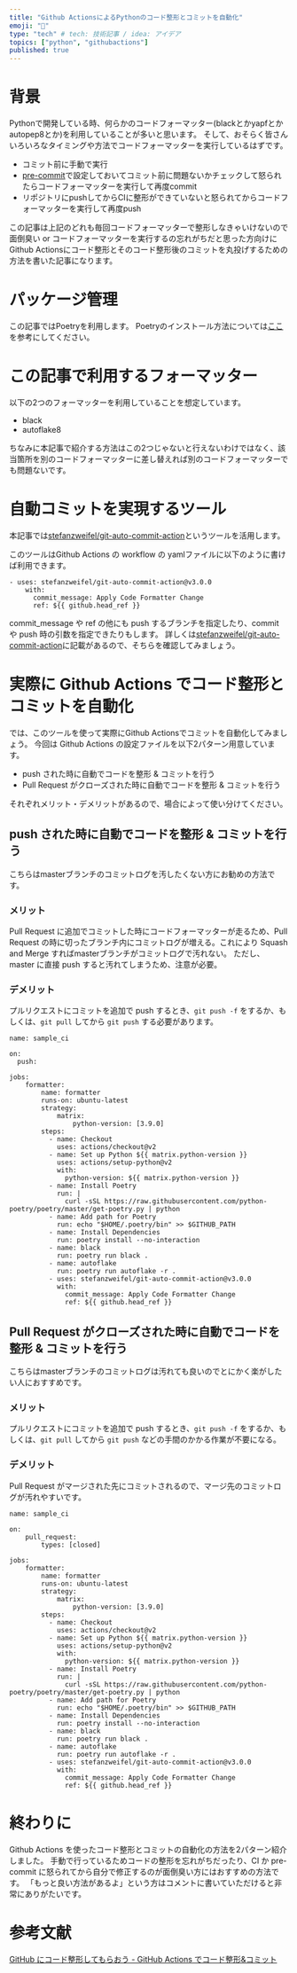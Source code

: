 ```yaml
---
title: "Github ActionsによるPythonのコード整形とコミットを自動化"
emoji: "🍰"
type: "tech" # tech: 技術記事 / idea: アイデア
topics: ["python", "githubactions"]
published: true
---
```


# 背景

Pythonで開発している時、何らかのコードフォーマッター(blackとかyapfとかautopep8とか)を利用していることが多いと思います。
そして、おそらく皆さんいろいろなタイミングや方法でコードフォーマッターを実行しているはずです。

- コミット前に手動で実行
- [pre-commit](https://github.com/pre-commit/pre-commit)で設定しておいてコミット前に問題ないかチェックして怒られたらコードフォーマッターを実行して再度commit
- リポジトリにpushしてからCIに整形ができていないと怒られてからコードフォーマッターを実行して再度push

この記事は上記のどれも毎回コードフォーマッターで整形しなきゃいけないので面倒臭い or コードフォーマッターを実行するの忘れがちだと思った方向けにGithub Actionsにコード整形とそのコード整形後のコミットを丸投げするための方法を書いた記事になります。

# パッケージ管理

この記事ではPoetryを利用します。
Poetryのインストール方法については[ここ](https://python-poetry.org/docs/#installation)を参考にしてください。

# この記事で利用するフォーマッター

以下の2つのフォーマッターを利用していることを想定しています。

- black
- autoflake8

ちなみに本記事で紹介する方法はこの2つじゃないと行えないわけではなく、該当箇所を別のコードフォーマッターに差し替えれば別のコードフォーマッターでも問題ないです。


# 自動コミットを実現するツール

本記事では[stefanzweifel/git-auto-commit-action](https://github.com/stefanzweifel/git-auto-commit-action)というツールを活用します。

このツールはGithub Actions の workflow の yamlファイルに以下のように書けば利用できます。

```
- uses: stefanzweifel/git-auto-commit-action@v3.0.0
    with:
      commit_message: Apply Code Formatter Change
      ref: ${{ github.head_ref }}
```

commit_message や ref の他にも push するブランチを指定したり、commit や push 時の引数を指定できたりもします。
詳しくは[stefanzweifel/git-auto-commit-action](https://github.com/stefanzweifel/git-auto-commit-action)に記載があるので、そちらを確認してみましょう。

# 実際に Github Actions でコード整形とコミットを自動化

では、このツールを使って実際にGithub Actionsでコミットを自動化してみましょう。
今回は Github Actions の設定ファイルを以下2パターン用意しています。

- push された時に自動でコードを整形 & コミットを行う
- Pull Request がクローズされた時に自動でコードを整形 & コミットを行う

それぞれメリット・デメリットがあるので、場合によって使い分けてください。

## push された時に自動でコードを整形 & コミットを行う

こちらはmasterブランチのコミットログを汚したくない方にお勧めの方法です。

### メリット

Pull Request に追加でコミットした時にコードフォーマッターが走るため、Pull Request の時に切ったブランチ内にコミットログが増える。これにより Squash and Merge すればmasterブランチがコミットログで汚れない。
ただし、master に直接 push すると汚れてしまうため、注意が必要。

### デメリット

プルリクエストにコミットを追加で push するとき、`git push -f` をするか、もしくは、`git pull` してから `git push` する必要があります。

```
name: sample_ci

on:
  push:

jobs:
    formatter:
        name: formatter
        runs-on: ubuntu-latest
        strategy:
            matrix:
                python-version: [3.9.0]
        steps:
          - name: Checkout
            uses: actions/checkout@v2
          - name: Set up Python ${{ matrix.python-version }}
            uses: actions/setup-python@v2
            with:
              python-version: ${{ matrix.python-version }}
          - name: Install Poetry
            run: |
              curl -sSL https://raw.githubusercontent.com/python-poetry/poetry/master/get-poetry.py | python
          - name: Add path for Poetry
            run: echo "$HOME/.poetry/bin" >> $GITHUB_PATH
          - name: Install Dependencies
            run: poetry install --no-interaction
          - name: black
            run: poetry run black .
          - name: autoflake
            run: poetry run autoflake -r .
          - uses: stefanzweifel/git-auto-commit-action@v3.0.0
            with:
              commit_message: Apply Code Formatter Change
              ref: ${{ github.head_ref }}
```

## Pull Request がクローズされた時に自動でコードを整形 & コミットを行う

こちらはmasterブランチのコミットログは汚れても良いのでとにかく楽がしたい人におすすめです。

### メリット

プルリクエストにコミットを追加で push するとき、`git push -f` をするか、もしくは、`git pull` してから `git push` などの手間のかかる作業が不要になる。

### デメリット

Pull Request がマージされた先にコミットされるので、マージ先のコミットログが汚れやすいです。

```
name: sample_ci

on:
    pull_request:
        types: [closed]

jobs:
    formatter:
        name: formatter
        runs-on: ubuntu-latest
        strategy:
            matrix:
                python-version: [3.9.0]
        steps:
          - name: Checkout
            uses: actions/checkout@v2
          - name: Set up Python ${{ matrix.python-version }}
            uses: actions/setup-python@v2
            with:
              python-version: ${{ matrix.python-version }}
          - name: Install Poetry
            run: |
              curl -sSL https://raw.githubusercontent.com/python-poetry/poetry/master/get-poetry.py | python
          - name: Add path for Poetry
            run: echo "$HOME/.poetry/bin" >> $GITHUB_PATH
          - name: Install Dependencies
            run: poetry install --no-interaction
          - name: black
            run: poetry run black .
          - name: autoflake
            run: poetry run autoflake -r .
          - uses: stefanzweifel/git-auto-commit-action@v3.0.0
            with:
              commit_message: Apply Code Formatter Change
              ref: ${{ github.head_ref }}
```

# 終わりに

Github Actions を使ったコード整形とコミットの自動化の方法を2パターン紹介しました。
手動で行っているためコードの整形を忘れがちだったり、CI か pre-commit に怒られてから自分で修正するのが面倒臭い方にはおすすめの方法です。
「もっと良い方法があるよ」という方はコメントに書いていただけると非常にありがたいです。

# 参考文献

[GitHub にコード整形してもらおう - GitHub Actions でコード整形&コミット](https://qiita.com/Ouvill/items/7b6df0e9b981093b330f)